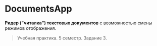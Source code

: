 # DocumentsApp
**Ридер ("читалка") текстовых документов** с возможностью смены режимов отображения.
>Учебная практика. 5 семестр. Задание 3.
